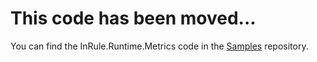 # This code has been moved...

You can find the InRule.Runtime.Metrics code in the [Samples](https://github.com/InRule/Samples) repository.
